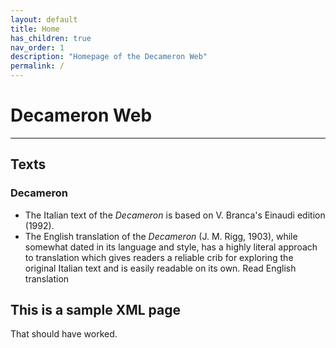 ```yaml
---
layout: default
title: Home
has_children: true
nav_order: 1
description: "Homepage of the Decameron Web"
permalink: /
---
```


# Decameron Web

---

## Texts

### Decameron

- The Italian text of the *Decameron* is based on V. Branca's Einaudi edition (1992).
- The English translation of the *Decameron* (J. M. Rigg, 1903), while somewhat dated in its language and style, has a highly literal approach to translation which gives readers a reliable crib for exploring the original Italian text and is easily readable on its own. Read English translation

## This is a sample XML page
<script src="/_includes/CETEI.js"></script>
<script>
      var CETEIcean = new CETEI();
      CETEIcean.getHTML5('/files/italian/itDay01Intro.xml', function(data) {
        document.getElementById("TEI").innerHTML = "";
        document.getElementById("TEI").appendChild(data);
        CETEIcean.addStyle(document, data);
      });</script>
      
  <div id="TEI"></div>
  
  That should have worked.
